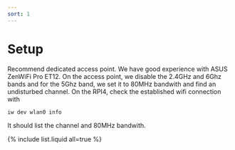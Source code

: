 ```yaml
---
sort: 1
---
```


# Setup

Recommend dedicated access point. We have good experience with ASUS ZenWiFi Pro ET12. 
On the access point, we disable the 2.4GHz and 6Ghz bands and for the 5Ghz band, we set it to 80MHz bandwith and find an undisturbed channel.
On the RPI4, check the established wifi connection with
```bash
iw dev wlan0 info
```
It should list the channel and 80MHz bandwith.


{% include list.liquid all=true %}
